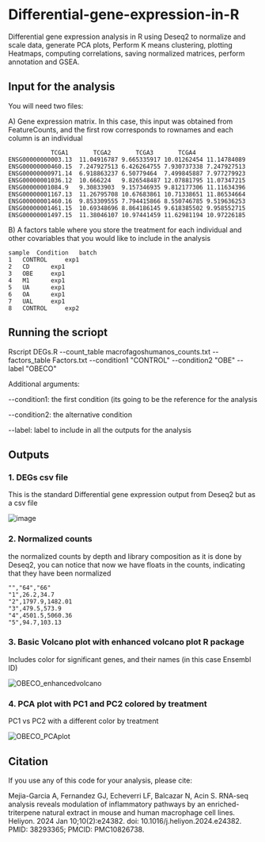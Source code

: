 # Differential-gene-expression-in-R
Differential gene expression analysis in R using Deseq2 to normalize and scale data, generate PCA plots, Perform K means clustering, plotting Heatmaps, computing correlations, saving normalized matrices, perform annotation and GSEA.

## Input for the analysis

You will need two files:

A) Gene expression matrix. In this case, this input was obtained from FeatureCounts, and the first row corresponds to rownames and each column is an individual

```
			TCGA1		TCGA2		TCGA3		TCGA4	
ENSG00000000003.13	11.04916787	9.665335917	10.01262454	11.14784089	
ENSG00000000460.15	7.247927513	6.426264755	7.930737338	7.247927513	
ENSG00000000971.14	6.918863237	6.50779464	7.499845887	7.977279923	
ENSG00000001036.12	10.666224	9.826548487	12.07881795	11.07347215	
ENSG00000001084.9	9.30833903	9.157346935	9.812177306	11.11634396	
ENSG00000001167.13	11.26795708	10.67683861	10.71338651	11.86534664	
ENSG00000001460.16	9.853309555	7.794415866	8.550746785	9.519636253	
ENSG00000001461.15	10.69348696	8.864186145	9.618385502	9.958552715	
ENSG00000001497.15	11.38046107	10.97441459	11.62981194	10.97226185

```
B) A factors table where you store the treatment for each individual and other covariables that you would like to include in the analysis
```
sample	Condition	batch
1	CONTROL		exp1
2	CD		exp1
3	OBE		exp1
4	M1		exp1
5	UA		exp1
6	OA		exp1
7	UAL		exp1
8	CONTROL		exp2
```

## Running the scriopt
Rscript DEGs.R --count_table macrofagoshumanos_counts.txt --factors_table Factors.txt --condition1 "CONTROL" --condition2 "OBE" --label "OBECO"

Additional arguments:

--condition1: the first condition (its going to be the reference for the analysis

--condition2: the alternative condition

--label: label to include in all the outputs for the analysis

## Outputs 

### 1. DEGs csv file

This is the standard Differential gene expression output from Deseq2 but as a csv file

![image](https://github.com/almejiaga/Differential-gene-expression-in-R/assets/124840761/669dee2f-c226-46f0-b67e-f793cf1d3b2a)

### 2. Normalized counts

the normalized counts by depth and library composition as it is done by Deseq2, you can notice that now we have floats in the counts, indicating that they have been normalized

```
"","64","66"
"1",26.2,34.7
"2",1797.9,1482.01
"3",479.5,573.9
"4",4501.5,5060.36
"5",94.7,103.13
```

### 3. Basic Volcano plot with enhanced volcano plot R package

Includes color for significant genes, and their names (in this case Ensembl ID)

![OBECO_enhancedvolcano](https://github.com/almejiaga/Differential-gene-expression-in-R/assets/124840761/bdeb8a79-8f78-4d7e-935a-d550a08fe1ef)

### 4. PCA plot with PC1 and PC2 colored by treatment

PC1 vs PC2 with a different color by treatment

![OBECO_PCAplot](https://github.com/almejiaga/Differential-gene-expression-in-R/assets/124840761/58c4ce2a-6d55-4bbf-99da-267455f6bca5)

## Citation

If you use any of this code for your analysis, please cite:

Mejia-Garcia A, Fernandez GJ, Echeverri LF, Balcazar N, Acin S. RNA-seq analysis reveals modulation of inflammatory pathways by an enriched-triterpene natural extract in mouse and human macrophage cell lines. Heliyon. 2024 Jan 10;10(2):e24382. doi: 10.1016/j.heliyon.2024.e24382. PMID: 38293365; PMCID: PMC10826738.



##
